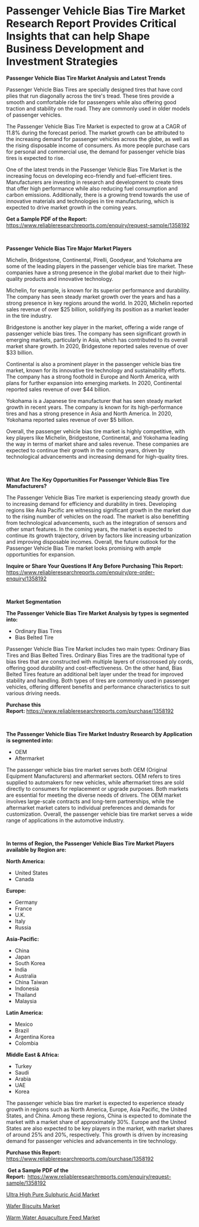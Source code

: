 <p><h1>Passenger Vehicle Bias Tire Market Research Report Provides Critical Insights that can help Shape Business Development and Investment Strategies</h1></p><p><strong>Passenger Vehicle Bias Tire Market Analysis and Latest Trends</strong></p>
<p><p>Passenger Vehicle Bias Tires are specially designed tires that have cord plies that run diagonally across the tire's tread. These tires provide a smooth and comfortable ride for passengers while also offering good traction and stability on the road. They are commonly used in older models of passenger vehicles.</p><p>The Passenger Vehicle Bias Tire Market is expected to grow at a CAGR of 11.8% during the forecast period. The market growth can be attributed to the increasing demand for passenger vehicles across the globe, as well as the rising disposable income of consumers. As more people purchase cars for personal and commercial use, the demand for passenger vehicle bias tires is expected to rise.</p><p>One of the latest trends in the Passenger Vehicle Bias Tire Market is the increasing focus on developing eco-friendly and fuel-efficient tires. Manufacturers are investing in research and development to create tires that offer high performance while also reducing fuel consumption and carbon emissions. Additionally, there is a growing trend towards the use of innovative materials and technologies in tire manufacturing, which is expected to drive market growth in the coming years.</p></p>
<p><strong>Get a Sample PDF of the Report:&nbsp;</strong> <a href="https://www.reliableresearchreports.com/enquiry/request-sample/1358192">https://www.reliableresearchreports.com/enquiry/request-sample/1358192</a></p>
<p>&nbsp;</p>
<p><strong>Passenger Vehicle Bias Tire Major Market Players</strong></p>
<p><p>Michelin, Bridgestone, Continental, Pirelli, Goodyear, and Yokohama are some of the leading players in the passenger vehicle bias tire market. These companies have a strong presence in the global market due to their high-quality products and innovative technology.</p><p>Michelin, for example, is known for its superior performance and durability. The company has seen steady market growth over the years and has a strong presence in key regions around the world. In 2020, Michelin reported sales revenue of over $25 billion, solidifying its position as a market leader in the tire industry.</p><p>Bridgestone is another key player in the market, offering a wide range of passenger vehicle bias tires. The company has seen significant growth in emerging markets, particularly in Asia, which has contributed to its overall market share growth. In 2020, Bridgestone reported sales revenue of over $33 billion.</p><p>Continental is also a prominent player in the passenger vehicle bias tire market, known for its innovative tire technology and sustainability efforts. The company has a strong foothold in Europe and North America, with plans for further expansion into emerging markets. In 2020, Continental reported sales revenue of over $44 billion.</p><p>Yokohama is a Japanese tire manufacturer that has seen steady market growth in recent years. The company is known for its high-performance tires and has a strong presence in Asia and North America. In 2020, Yokohama reported sales revenue of over $5 billion.</p><p>Overall, the passenger vehicle bias tire market is highly competitive, with key players like Michelin, Bridgestone, Continental, and Yokohama leading the way in terms of market share and sales revenue. These companies are expected to continue their growth in the coming years, driven by technological advancements and increasing demand for high-quality tires.</p></p>
<p>&nbsp;</p>
<p><strong>What Are The Key Opportunities For Passenger Vehicle Bias Tire Manufacturers?</strong></p>
<p><p>The Passenger Vehicle Bias Tire market is experiencing steady growth due to increasing demand for efficiency and durability in tires. Developing regions like Asia Pacific are witnessing significant growth in the market due to the rising number of vehicles on the road. The market is also benefitting from technological advancements, such as the integration of sensors and other smart features. In the coming years, the market is expected to continue its growth trajectory, driven by factors like increasing urbanization and improving disposable incomes. Overall, the future outlook for the Passenger Vehicle Bias Tire market looks promising with ample opportunities for expansion.</p></p>
<p><strong>Inquire or Share Your Questions If Any Before Purchasing This Report:</strong> <a href="https://www.reliableresearchreports.com/enquiry/pre-order-enquiry/1358192">https://www.reliableresearchreports.com/enquiry/pre-order-enquiry/1358192</a></p>
<p>&nbsp;</p>
<p><strong>Market Segmentation</strong></p>
<p><strong>The Passenger Vehicle Bias Tire Market Analysis by types is segmented into:</strong></p>
<p><ul><li>Ordinary Bias Tires</li><li>Bias Belted Tire</li></ul></p>
<p><p>Passenger Vehicle Bias Tire Market includes two main types: Ordinary Bias Tires and Bias Belted Tires. Ordinary Bias Tires are the traditional type of bias tires that are constructed with multiple layers of crisscrossed ply cords, offering good durability and cost-effectiveness. On the other hand, Bias Belted Tires feature an additional belt layer under the tread for improved stability and handling. Both types of tires are commonly used in passenger vehicles, offering different benefits and performance characteristics to suit various driving needs.</p></p>
<p><strong>Purchase this Report:&nbsp;</strong><a href="https://www.reliableresearchreports.com/purchase/1358192">https://www.reliableresearchreports.com/purchase/1358192</a></p>
<p>&nbsp;</p>
<p><strong>The Passenger Vehicle Bias Tire Market Industry Research by Application is segmented into:</strong></p>
<p><ul><li>OEM</li><li>Aftermarket</li></ul></p>
<p><p>The passenger vehicle bias tire market serves both OEM (Original Equipment Manufacturers) and aftermarket sectors. OEM refers to tires supplied to automakers for new vehicles, while aftermarket tires are sold directly to consumers for replacement or upgrade purposes. Both markets are essential for meeting the diverse needs of drivers. The OEM market involves large-scale contracts and long-term partnerships, while the aftermarket market caters to individual preferences and demands for customization. Overall, the passenger vehicle bias tire market serves a wide range of applications in the automotive industry.</p></p>
<p>&nbsp;</p>
<p><strong>In terms of Region, the Passenger Vehicle Bias Tire Market Players available by Region are:</strong></p>
<p>
    <p> <strong> North America: </strong>
        <ul>
            <li>United States</li>
            <li>Canada</li>
        </ul>
        </p> 
    <p> <strong> Europe: </strong>
        <ul>
            <li>Germany</li>
            <li>France</li>
            <li>U.K.</li>
            <li>Italy</li>
            <li>Russia</li>
        </ul>
        </p> 
    <p> <strong> Asia-Pacific: </strong>
        <ul>
            <li>China</li>
            <li>Japan</li>
            <li>South Korea</li>
            <li>India</li>
            <li>Australia</li>
            <li>China Taiwan</li>
            <li>Indonesia</li>
            <li>Thailand</li>
            <li>Malaysia</li>
        </ul>
        </p> 
    <p> <strong> Latin America: </strong>
        <ul>
            <li>Mexico</li>
            <li>Brazil</li>
            <li>Argentina Korea</li>
            <li>Colombia</li>
        </ul>
        </p> 
    <p> <strong> Middle East & Africa: </strong>
        <ul>
            <li>Turkey</li>
            <li>Saudi</li>
            <li>Arabia</li>
            <li>UAE</li>
            <li>Korea</li>
        </ul>
    </p>
    </p>
<p><p>The passenger vehicle bias tire market is expected to experience steady growth in regions such as North America, Europe, Asia Pacific, the United States, and China. Among these regions, China is expected to dominate the market with a market share of approximately 30%. Europe and the United States are also expected to be key players in the market, with market shares of around 25% and 20%, respectively. This growth is driven by increasing demand for passenger vehicles and advancements in tire technology.</p></p>
<p><strong>Purchase this Report: </strong><a href="https://www.reliableresearchreports.com/purchase/1358192">https://www.reliableresearchreports.com/purchase/1358192</a></p>
<p>&nbsp;<strong>Get a Sample PDF of the Report:&nbsp;&nbsp;</strong><a href="https://www.reliableresearchreports.com/enquiry/request-sample/1358192">https://www.reliableresearchreports.com/enquiry/request-sample/1358192</a></p>
<p><strong></strong></p>
<p><p><a href="https://view.publitas.com/reportprime-1/ultra-high-pure-sulphuric-acid-market-size-market-trends-and-growth-outlook-forecasted-for-period-from-2023-to-2030/">Ultra High Pure Sulphuric Acid Market</a></p><p><a href="https://view.publitas.com/reportprime-1/wafer-biscuits-market-research-report-unlocks-analysis-on-the-market-financial-status-market-size-and-market-revenue-upto-2030/">Wafer Biscuits Market</a></p><p><a href="https://view.publitas.com/reportprime-1/warm-water-aquaculture-feed-market-size-2023-2030-global-industrial-analysis-key-geographical-regions-market-share-top-key-players-product-types-and-forecast-research-report/">Warm Water Aquaculture Feed Market</a></p></p>